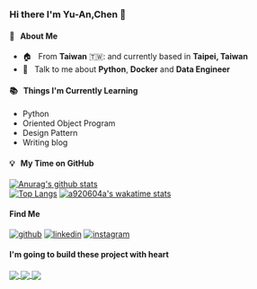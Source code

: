 ### Hi there I'm Yu-An,Chen 👋

#### :seedling: &nbsp; About Me

- :house: &nbsp; From **Taiwan** 🇹🇼: and currently based in **Taipei, Taiwan**
- :speech_balloon: &nbsp; Talk to me about **Python**, **Docker** and **Data Engineer**


#### :books: &nbsp; Things I'm Currently Learning

- Python
- Oriented Object Program
- Design Pattern
- Writing blog

<!--
**a920604a/a920604a** is a ✨ _special_ ✨ repository because its `README.md` (this file) appears on your GitHub profile.

Here are some ideas to get you started:

- 🔭 I’m currently working on ...
- 🌱 I’m currently learning ...
- 👯 I’m looking to collaborate on ...
- 🤔 I’m looking for help with ...
- 💬 Ask me about ...
- 📫 How to reach me: ...
- 😄 Pronouns: ...
- ⚡ Fun fact: ...
-->
#### :bulb: &nbsp; My Time on GitHub
[![Anurag's github stats](https://github-readme-stats.vercel.app/api?username=a920604a&theme=nightowl)](https://github.com/a920604a/github-readme-stats)  
[![Top Langs](https://github-readme-stats.vercel.app/api/top-langs/?username=a920604a&layout=compact&theme=midnight-purple)](https://github.com/a920604a/github-readme-stats)
[![a920604a's wakatime stats](https://github-readme-stats.vercel.app/api/wakatime?username=a920604a&hide_border=true)](https://wakatime.com/@a920604a)


#### Find Me

[![github](https://img.shields.io/badge/github-%2312100E.svg?&style=for-the-badge&logo=github&logoColor=white)](https://github.com/a920604a)
[![linkedin](https://img.shields.io/badge/linkedin-%230077B5.svg?&style=for-the-badge&logo=linkedin&logoColor=white)](https://www.linkedin.com/in/chen-yuan-2b4b7212b/)
[![instagram](https://img.shields.io/badge/Instagram-E4405F?style=for-the-badge&logo=instagram&logoColor=white)](https://www.instagram.com/yuan3509/)


#### I'm going to build these project with heart 
<a href="https://github.com/a920604a/resume">
  <img align="center" src="https://github-readme-stats.vercel.app/api/pin/?username=a920604a&repo=resume" />
</a>

<a href="https://github.com/a920604a/blog">
  <img align="center" src="https://github-readme-stats.vercel.app/api/pin/?username=a920604a&repo=blog" />
</a>

<a href="https://github.com/a920604a/gitbook">
  <img align="center" src="https://github-readme-stats.vercel.app/api/pin/?username=a920604a&repo=gitbook" />
</a>


